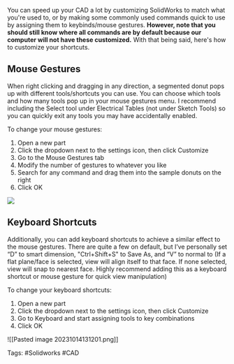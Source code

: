 You can speed up your CAD a lot by customizing SolidWorks to match what you're used to, or by making some commonly used commands quick to use by assigning them to keybinds/mouse gestures. **However, note that you should still know where all commands are by default because our computer will not have these customized.** With that being said, here's how to customize your shortcuts.

## Mouse Gestures
When right clicking and dragging in any direction, a segmented donut pops up with different tools/shortcuts you can use. You can choose which tools and how many tools pop up in your mouse gestures menu. I recommend including the Select tool under Electrical Tables (not under Sketch Tools) so you can quickly exit any tools you may have accidentally enabled. 

To change your mouse gestures:
1. Open a new part
2. Click the dropdown next to the settings icon, then click Customize
3. Go to the Mouse Gestures tab
4. Modify the number of gestures to whatever you like
5. Search for any command and drag them into the sample donuts on the right
6. Click OK

![](https://lh3.googleusercontent.com/R-fgn_oiiFyiRuCyeIqRo0TLfIfuo-9RSFMSieE3RUR3vIlcGZEB0fZ58OztACRZilPxZGPoCHA229QsAyxXIyehE961eUOl-1hdP0J0UpqRahg8iO-A7rLBPF7gfq0AJArmWabYJj7AhExKZBc8GTI)


## Keyboard Shortcuts
Additionally, you can add keyboard shortcuts to achieve a similar effect to the mouse gestures. There are quite a few on default, but I’ve personally set “D” to smart dimension, "Ctrl+Shift+S" to Save As, and “V” to normal to (If a flat plane/face is selected, view will align itself to that face. If none selected, view will snap to nearest face. Highly recommend adding this as a keyboard shortcut or mouse gesture for quick view manipulation)

To change your keyboard shortcuts:
1. Open a new part
2. Click the dropdown next to the settings icon, then click Customize
3. Go to Keyboard and start assigning tools to key combinations
4. Click OK

![[Pasted image 20231014131201.png]]

Tags: #Solidworks #CAD 